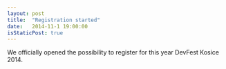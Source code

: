 ```yaml
---
layout: post
title:  "Registration started"
date:   2014-11-1 19:00:00
isStaticPost: true
---
```

We officially opened the possibility to register for this year DevFest Kosice 2014.